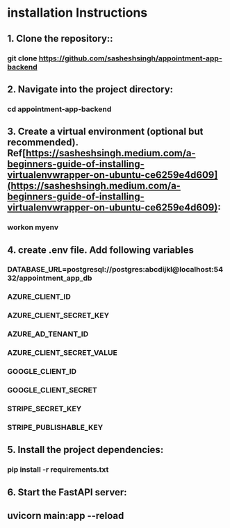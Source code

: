 # installation Instructions

## 1. Clone the repository::
### git clone https://github.com/sasheshsingh/appointment-app-backend


## 2. Navigate into the project directory:
### cd appointment-app-backend


## 3. Create a virtual environment (optional but recommended). Ref[https://sasheshsingh.medium.com/a-beginners-guide-of-installing-virtualenvwrapper-on-ubuntu-ce6259e4d609](https://sasheshsingh.medium.com/a-beginners-guide-of-installing-virtualenvwrapper-on-ubuntu-ce6259e4d609):
### workon myenv

## 4. create .env file. Add following variables
### DATABASE_URL=postgresql://postgres:abcdijkl@localhost:5432/appointment_app_db
### AZURE_CLIENT_ID
### AZURE_CLIENT_SECRET_KEY
### AZURE_AD_TENANT_ID
### AZURE_CLIENT_SECRET_VALUE
### GOOGLE_CLIENT_ID
### GOOGLE_CLIENT_SECRET
### STRIPE_SECRET_KEY
### STRIPE_PUBLISHABLE_KEY

## 5. Install the project dependencies:
### pip install -r requirements.txt

## 6. Start the FastAPI server:
## uvicorn main:app --reload

